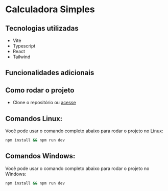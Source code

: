 # Calculadora Simples

## Tecnologias utilizadas

- Vite
- Typescript
- React
- Tailwind

## Funcionalidades adicionais

## Como rodar o projeto

- Clone o repositório ou [acesse](https://jogo-da-memoria-rdgxd.vercel.app/)

## Comandos Linux:

Você pode usar o comando completo abaixo para rodar o projeto no Linux:

```bash
npm install && npm run dev
```

## Comandos Windows:

Você pode usar o comando completo abaixo para rodar o projeto no Windows:

```bash
npm install && npm run dev
```
